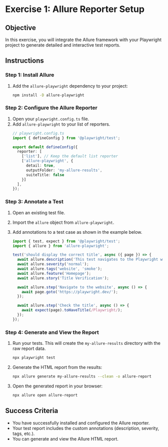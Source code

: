 # Exercise 1: Allure Reporter Setup

## Objective
In this exercise, you will integrate the Allure framework with your Playwright project to generate detailed and interactive test reports.

## Instructions

### Step 1: Install Allure
1.  Add the `allure-playwright` dependency to your project:
    ```bash
    npm install -D allure-playwright
    ```

### Step 2: Configure the Allure Reporter
1.  Open your `playwright.config.ts` file.
2.  Add `allure-playwright` to your list of reporters.
    ```typescript
    // playwright.config.ts
    import { defineConfig } from '@playwright/test';

    export default defineConfig({
      reporter: [
        ['list'], // Keep the default list reporter
        ['allure-playwright', {
          detail: true,
          outputFolder: 'my-allure-results',
          suiteTitle: false
        }]
      ],
    });
    ```

### Step 3: Annotate a Test
1.  Open an existing test file.
2.  Import the `allure` object from `allure-playwright`.
3.  Add annotations to a test case as shown in the example below.

    ```typescript
    import { test, expect } from '@playwright/test';
    import { allure } from 'allure-playwright';

    test('should display the correct title', async ({ page }) => {
      await allure.description('This test navigates to the Playwright website and verifies the page title.');
      await allure.severity('normal');
      await allure.tags('website', 'smoke');
      await allure.feature('Homepage');
      await allure.story('Title Verification');

      await allure.step('Navigate to the website', async () => {
        await page.goto('https://playwright.dev/');
      });

      await allure.step('Check the title', async () => {
        await expect(page).toHaveTitle(/Playwright/);
      });
    });
    ```

### Step 4: Generate and View the Report
1.  Run your tests. This will create the `my-allure-results` directory with the raw report data.
    ```bash
    npx playwright test
    ```
2.  Generate the HTML report from the results:
    ```bash
    npx allure generate my-allure-results --clean -o allure-report
    ```
3.  Open the generated report in your browser:
    ```bash
    npx allure open allure-report
    ```

## Success Criteria
- You have successfully installed and configured the Allure reporter.
- Your test report includes the custom annotations (description, severity, tags, etc.).
- You can generate and view the Allure HTML report.